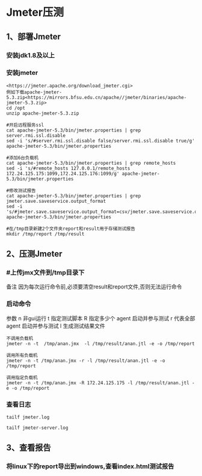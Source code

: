 # Jmeter压测

## 1、部署Jmeter

### 安装jdk1.8及以上

### 安装jmeter

```shell script
<https://jmeter.apache.org/download_jmeter.cgi>
例如下载apache-jmeter-5.3.zip<https://mirrors.bfsu.edu.cn/apache//jmeter/binaries/apache-jmeter-5.3.zip>
cd /opt
unzip apache-jmeter-5.3.zip

#开启远程服务ssl
cat apache-jmeter-5.3/bin/jmeter.properties | grep server.rmi.ssl.disable
sed -i 's/#server.rmi.ssl.disable false/server.rmi.ssl.disable true/g' apache-jmeter-5.3/bin/jmeter.properties

#添加6台负载机 
cat apache-jmeter-5.3/bin/jmeter.properties | grep remote_hosts
sed -i 's/#remote_hosts 127.0.0.1/remote_hosts 172.24.125.175:1099,172.24.125.176:1099/g' apache-jmeter-5.3/bin/jmeter.properties

#修改测试报告
cat apache-jmeter-5.3/bin/jmeter.properties | grep jmeter.save.saveservice.output_format
sed -i 's/#jmeter.save.saveservice.output_format=csv/jmeter.save.saveservice.output_format=csv/g' apache-jmeter-5.3/bin/jmeter.properties

#在/tmp目录新建2个文件夹report和result用于存储测试报告
mkdir /tmp/report /tmp/result

```

## 2、压测Jmeter

### #上传jmx文件到/tmp目录下

备注 因为每次运行命令前,必须要清空result和report文件,否则无法运行命令

### 启动命令

参数 n 非gui运行 t 指定测试脚本 R 指定多少个 agent 启动并参与测试 r 代表全部 agent 启动并参与测试 l 生成测试结果文件

```shell script
不调用负载机
jmeter -n -t  /tmp/anan.jmx  -l /tmp/result/anan.jtl -e -o /tmp/report

调用所有负载机
jmeter -n -t /tmp/anan.jmx -r -l /tmp/result/anan.jtl -e -o /tmp/report

调用指定负载机
jmeter -n -t /tmp/anan.jmx -R 172.24.125.175 -l /tmp/result/anan.jtl -e -o /tmp/report

```

### 查看日志

```shell script
tailf jmeter.log

tailf jmeter-server.log

```

## 3、查看报告

### 将linux下的report导出到windows,查看index.html测试报告


